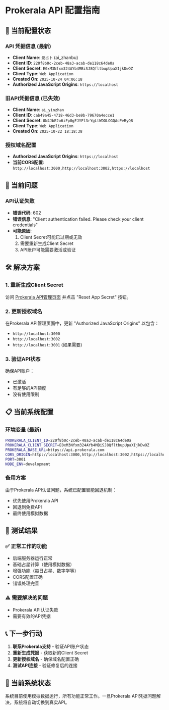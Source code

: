 # Prokerala API 配置指南

## 🔧 当前配置状态

### API 凭据信息 (最新)
- **Client Name**: `爱占卜` (ai_zhanbu)
- **Client ID**: `220f8b0c-2ceb-48a3-acab-de118c64de0a`
- **Client Secret**: `E0xM3Nfxm324AYb4MBiSJ8QfltbupUpaXIjkDwOZ`
- **Client Type**: `Web Application`
- **Created On**: `2025-10-24 04:06:18`
- **Authorized JavaScript Origins**: `https://localhost`

### 旧API凭据信息 (已失效)
- **Client Name**: `ai_yinzhan`
- **Client ID**: `cab49a45-4718-46d3-be9b-79670a4ecce1`
- **Client Secret**: `0N4JbE2o6iFp0gFJYFl3rYgLtWDOLOGQAcPeRyQ8`
- **Client Type**: `Web Application`
- **Created On**: `2025-10-22 18:18:38`

### 授权域名配置
- **Authorized JavaScript Origins**: `https://localhost`
- **当前CORS配置**: `http://localhost:3000,http://localhost:3002,https://localhost`

## 🚨 当前问题

### API认证失败
- **错误代码**: 602
- **错误信息**: "Client authentication failed. Please check your client credentials"
- **可能原因**:
  1. Client Secret可能已过期或无效
  2. 需要重新生成Client Secret
  3. API账户可能需要激活或验证

## 🛠 解决方案

### 1. 重新生成Client Secret
访问 [Prokerala API管理页面](https://api.prokerala.com/account/client/cab49a45-4718-46d3-be9b-79670a4ecce1) 并点击 "Reset App Secret" 按钮。

### 2. 更新授权域名
在Prokerala API管理页面中，更新 "Authorized JavaScript Origins" 以包含：
- `http://localhost:3000`
- `http://localhost:3002`
- `http://localhost:3001` (如果需要)

### 3. 验证API状态
确保API账户：
- 已激活
- 有足够的API额度
- 没有使用限制

## 📋 当前系统配置

### 环境变量 (最新)
```bash
PROKERALA_CLIENT_ID=220f8b0c-2ceb-48a3-acab-de118c64de0a
PROKERALA_CLIENT_SECRET=E0xM3Nfxm324AYb4MBiSJ8QfltbupUpaXIjkDwOZ
PROKERALA_BASE_URL=https://api.prokerala.com
CORS_ORIGIN=http://localhost:3000,http://localhost:3002,https://localhost
PORT=3001
NODE_ENV=development
```

### 备用方案
由于Prokerala API认证问题，系统已配置智能回退机制：
- 优先使用Prokerala API
- 回退到免费API
- 最终使用模拟数据

## 🎯 测试结果

### ✅ 正常工作的功能
- 后端服务器运行正常
- 基础占星计算（使用模拟数据）
- 增强功能（每日占星、数字学等）
- CORS配置正确
- 错误处理完善

### ⚠️ 需要解决的问题
- Prokerala API认证失败
- 需要有效的API凭据

## 📞 下一步行动

1. **联系Prokerala支持** - 验证API账户状态
2. **重新生成凭据** - 获取新的Client Secret
3. **更新授权域名** - 确保域名配置正确
4. **测试API连接** - 验证修复后的连接

## 🔄 当前系统状态

系统目前使用模拟数据运行，所有功能正常工作。一旦Prokerala API凭据问题解决，系统将自动切换到真实API。
